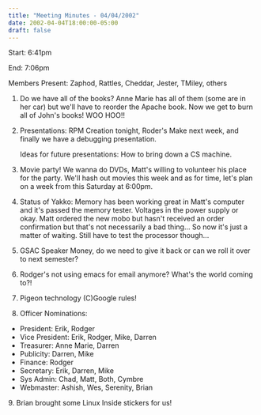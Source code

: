 ```yaml
---
title: "Meeting Minutes - 04/04/2002"
date: 2002-04-04T18:00:00-05:00
draft: false
---
```


Start: 6:41pm </p><p>
End: 7:06pm </p><p>
Members Present: Zaphod, Rattles, Cheddar, Jester, TMiley, others </p><p>
1. Do we have all of the books?  Anne Marie has all of them (some are in her car) but we'll have to reorder the Apache book.  Now we get to burn all of John's books! WOO HOO!! </p><p>
2. Presentations: RPM Creation tonight, Roder's Make next week, and finally we have a debugging presentation. </p><p>
Ideas for future presentations: How to bring down a CS machine. </p><p>
3. Movie party!  We wanna do DVDs, Matt's willing to volunteer his place for the party.  We'll hash out movies this week and as for time, let's plan on a week from this Saturday at 6:00pm. </p><p>
4. Status of Yakko:  Memory has been working great in Matt's computer and it's passed the memory tester.  Voltages in the power supply or okay. Matt ordered the new mobo but hasn't received an order confirmation but that's not necessarily a bad thing... So now it's just a matter of waiting.  Still have to test the processor though... </p><p>
5. GSAC Speaker Money, do we need to give it back or can we roll it over to next semester? </p><p>
6. Rodger's not using emacs for email anymore?  What's the world coming to?! </p><p>
7. Pigeon technology (C)Google rules! </p><p>
8. Officer Nominations: </p><p>
<ul> <li>President: Erik, Rodger <li>Vice President: Erik, Rodger, Mike, Darren <li>Treasurer: Anne Marie, Darren <li>Publicity: Darren, Mike <li>Finance: Rodger <li>Secretary: Erik, Darren, Mike <li>Sys Admin: Chad, Matt, Both, Cymbre <li>Webmaster: Ashish, Wes, Serenity, Brian </ul> </p><p>
9. Brian brought some Linux Inside stickers for us! </p>

